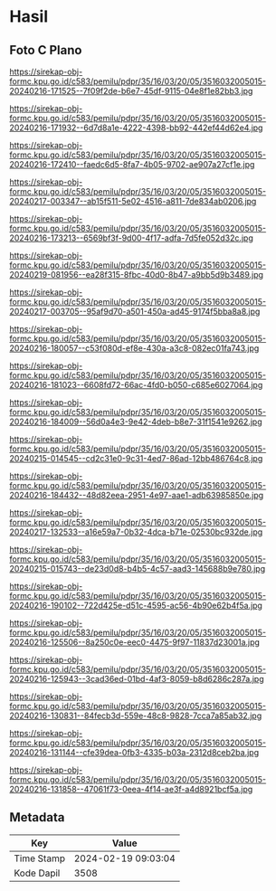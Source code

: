 # Hasil

## Foto C Plano

https://sirekap-obj-formc.kpu.go.id/c583/pemilu/pdpr/35/16/03/20/05/3516032005015-20240216-171525--7f09f2de-b6e7-45df-9115-04e8f1e82bb3.jpg

https://sirekap-obj-formc.kpu.go.id/c583/pemilu/pdpr/35/16/03/20/05/3516032005015-20240216-171932--6d7d8a1e-4222-4398-bb92-442ef44d62e4.jpg

https://sirekap-obj-formc.kpu.go.id/c583/pemilu/pdpr/35/16/03/20/05/3516032005015-20240216-172410--faedc6d5-8fa7-4b05-9702-ae907a27cf1e.jpg

https://sirekap-obj-formc.kpu.go.id/c583/pemilu/pdpr/35/16/03/20/05/3516032005015-20240217-003347--ab15f511-5e02-4516-a811-7de834ab0206.jpg

https://sirekap-obj-formc.kpu.go.id/c583/pemilu/pdpr/35/16/03/20/05/3516032005015-20240216-173213--6569bf3f-9d00-4f17-adfa-7d5fe052d32c.jpg

https://sirekap-obj-formc.kpu.go.id/c583/pemilu/pdpr/35/16/03/20/05/3516032005015-20240219-081956--ea28f315-8fbc-40d0-8b47-a9bb5d9b3489.jpg

https://sirekap-obj-formc.kpu.go.id/c583/pemilu/pdpr/35/16/03/20/05/3516032005015-20240217-003705--95af9d70-a501-450a-ad45-9174f5bba8a8.jpg

https://sirekap-obj-formc.kpu.go.id/c583/pemilu/pdpr/35/16/03/20/05/3516032005015-20240216-180057--c53f080d-ef8e-430a-a3c8-082ec01fa743.jpg

https://sirekap-obj-formc.kpu.go.id/c583/pemilu/pdpr/35/16/03/20/05/3516032005015-20240216-181023--6608fd72-66ac-4fd0-b050-c685e6027064.jpg

https://sirekap-obj-formc.kpu.go.id/c583/pemilu/pdpr/35/16/03/20/05/3516032005015-20240216-184009--56d0a4e3-9e42-4deb-b8e7-31f1541e9262.jpg

https://sirekap-obj-formc.kpu.go.id/c583/pemilu/pdpr/35/16/03/20/05/3516032005015-20240215-014545--cd2c31e0-9c31-4ed7-86ad-12bb486764c8.jpg

https://sirekap-obj-formc.kpu.go.id/c583/pemilu/pdpr/35/16/03/20/05/3516032005015-20240216-184432--48d82eea-2951-4e97-aae1-adb63985850e.jpg

https://sirekap-obj-formc.kpu.go.id/c583/pemilu/pdpr/35/16/03/20/05/3516032005015-20240217-132533--a16e59a7-0b32-4dca-b71e-02530bc932de.jpg

https://sirekap-obj-formc.kpu.go.id/c583/pemilu/pdpr/35/16/03/20/05/3516032005015-20240215-015743--de23d0d8-b4b5-4c57-aad3-145688b9e780.jpg

https://sirekap-obj-formc.kpu.go.id/c583/pemilu/pdpr/35/16/03/20/05/3516032005015-20240216-190102--722d425e-d51c-4595-ac56-4b90e62b4f5a.jpg

https://sirekap-obj-formc.kpu.go.id/c583/pemilu/pdpr/35/16/03/20/05/3516032005015-20240216-125506--8a250c0e-eec0-4475-9f97-11837d23001a.jpg

https://sirekap-obj-formc.kpu.go.id/c583/pemilu/pdpr/35/16/03/20/05/3516032005015-20240216-125943--3cad36ed-01bd-4af3-8059-b8d6286c287a.jpg

https://sirekap-obj-formc.kpu.go.id/c583/pemilu/pdpr/35/16/03/20/05/3516032005015-20240216-130831--84fecb3d-559e-48c8-9828-7cca7a85ab32.jpg

https://sirekap-obj-formc.kpu.go.id/c583/pemilu/pdpr/35/16/03/20/05/3516032005015-20240216-131144--cfe39dea-0fb3-4335-b03a-2312d8ceb2ba.jpg

https://sirekap-obj-formc.kpu.go.id/c583/pemilu/pdpr/35/16/03/20/05/3516032005015-20240216-131858--47061f73-0eea-4f14-ae3f-a4d8921bcf5a.jpg


## Metadata

| Key        | Value               |
| ---------- | ------------------- |
| Time Stamp | 2024-02-19 09:03:04 |
| Kode Dapil | 3508                |



